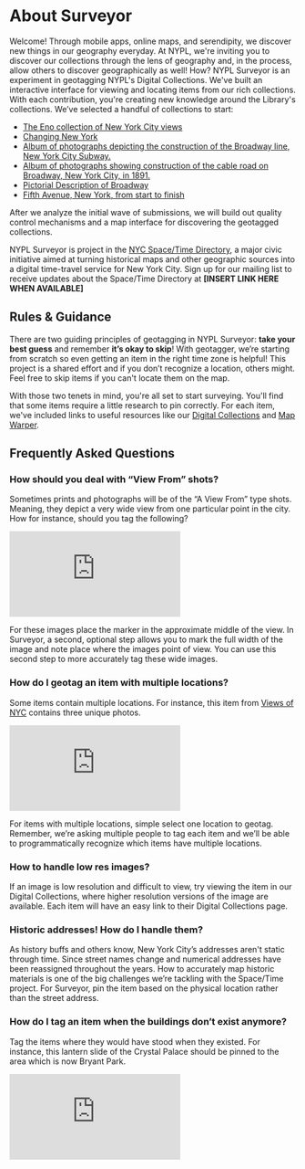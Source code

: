 # About Surveyor

Welcome! Through mobile apps, online maps, and serendipity, we discover new things in our geography everyday. At NYPL, we're inviting you to discover our collections through the lens of geography and, in the process, allow others to discover geographically as well! How? NYPL Surveyor is an experiment in geotagging NYPL's Digital Collections. We've built an interactive interface for viewing and locating items from our rich collections. With each contribution, you're creating new knowledge around the Library's collections. We’ve selected a handful of collections to start:  

* [The Eno collection of New York City views](http://digitalcollections.nypl.org/collections/the-eno-collection-of-new-york-city-views#/?tab=about)  
* [Changing New York](http://digitalcollections.nypl.org/collections/changing-new-york#/?tab=about)  
* [Album of photographs depicting the construction of the Broadway line, New York City Subway.](http://digitalcollections.nypl.org/collections/album-of-photographs-depicting-the-construction-of-the-broadway-line-new-york#/?tab=about)  
* [Album of photographs showing construction of the cable road on Broadway, New York City, in 1891.](http://digitalcollections.nypl.org/collections/album-of-photographs-showing-construction-of-the-cable-road-on-broadway-new-york#/?tab=about)  
* [Pictorial Description of Broadway](http://digitalcollections.nypl.org/collections/pictorial-description-of-broadway#/?tab=about)  
* [Fifth Avenue, New York, from start to finish](http://digitalcollections.nypl.org/collections/fifth-avenue-new-york-from-start-to-finish#/?tab=about)  

After we analyze the initial wave of submissions, we will build out quality control mechanisms and a map interface for discovering the geotagged collections.  

NYPL Surveyor is project in the [NYC Space/Time Directory](http://spacetime.nypl.org/), a major civic initiative aimed at turning historical maps and other geographic sources into a digital time-travel service for New York City. Sign up for our mailing list to receive updates about the Space/Time Directory at **[INSERT LINK HERE WHEN AVAILABLE]**

## Rules & Guidance
There are two guiding principles of geotagging in NYPL Surveyor: **take your best guess** and remember **it’s okay to skip**! With geotagger, we’re starting from scratch so even getting an item in the right time zone is helpful! This project is a shared effort and if you don’t recognize a location, others might. Feel free to skip items if you can't locate them on the map.  

With those two tenets in mind, you're all set to start surveying. You'll find that some items require a little research to pin correctly. For each item, we've included links to useful resources like our [Digital Collections](http://digitalcollections.nypl.org/) and [Map Warper](http://maps.nypl.org/warper/).

## Frequently Asked Questions

### How should you deal with “View From” shots?
Sometimes prints and photographs will be of the “A View From” type shots. Meaning, they depict a very wide view from one particular point in the city. How for instance, should you tag the following?   

<a href="http://digitalcollections.nypl.org/items/510d47d9-7aba-a3d9-e040-e00a18064a99">![The south prospect of the city of New York, in North America](http://images.nypl.org/index.php?id=53913&t=w)</a>

For these images place the marker in the approximate middle of the view. In Surveyor, a second, optional step allows you to mark the full width of the image and note place where the images point of view. You can use this second step to more accurately tag these wide images.  

### How do I geotag an item with multiple locations?

Some items contain multiple locations. For instance, this item from [Views of NYC](http://digitalcollections.nypl.org/items/510d47dc-a06f-a3d9-e040-e00a18064a99) contains three unique photos.

<a href="http://digitalcollections.nypl.org/items/510d47dc-a06f-a3d9-e040-e00a18064a99">![Bronx: 3rd Avenue - 135th Street](http://images.nypl.org/index.php?id=700001F&t=w)</a>

For items with multiple locations, simple select one location to geotag. Remember, we’re asking multiple people to tag each item and we’ll be able to programmatically recognize which items have multiple locations.  

### How to handle low res images?

If an image is low resolution and difficult to view, try viewing the item in our Digital Collections, where higher resolution versions of the image are available. Each item will have an easy link to their Digital Collections page.  

### Historic addresses! How do I handle them?

As history buffs and others know, New York City’s addresses aren't  static through time. Since street names change and numerical addresses have been reassigned throughout the years. How to accurately map historic materials is one of the big challenges we’re tackling with the Space/Time project. For Surveyor, pin the item based on the physical location rather than the street address.

### How do I tag an item when the buildings don’t exist anymore?

Tag the items where they would have stood when they existed. For instance, this lantern slide of the Crystal Palace should be pinned to the area which is now Bryant Park.  

 <a href="http://digitalcollections.nypl.org/items/510d47da-ea3d-a3d9-e040-e00a18064a99">![Crystal Palace, ca. 1853, from an engraving](http://images.nypl.org/index.php?id=465509&t=w)</a>
